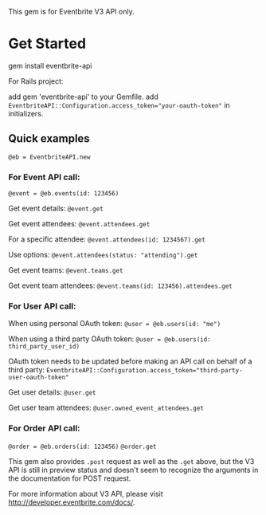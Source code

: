 This gem is for Eventbrite V3 API only.

# Get Started

gem install eventbrite-api

For Rails project:

add gem 'eventbrite-api' to your Gemfile.
add ``EventbriteAPI::Configuration.access_token="your-oauth-token"`` in initializers.

## Quick examples

``@eb = EventbriteAPI.new``

### For Event API call:
``@event = @eb.events(id: 123456)``

Get event details: ``@event.get`` 

Get event attendees: ``@event.attendees.get``

For a specific attendee: ``@event.attendees(id: 1234567).get``

Use options: ``@event.attendees(status: "attending").get``

Get event teams: ``@event.teams.get``

Get event team attendees: ``@event.teams(id: 123456).attendees.get``

### For User API call:

When using personal OAuth token:
``@user = @eb.users(id: "me")``

When using a third party OAuth token:
``@user = @eb.users(id: third_party_user_id)``

OAuth token needs to be updated before making an API call on behalf of a third party:
``EventbriteAPI::Configuration.access_token="third-party-user-oauth-token"``

Get user details: ``@user.get``

Get user team attendees: ``@user.owned_event_attendees.get``

### For Order API call:

``@order = @eb.orders(id: 123456)``
``@order.get``

This gem also provides ``.post`` request as well as the ``.get`` above, but the V3 API is still in preview status and doesn't seem to recognize the arguments in the documentation for POST request.

For more information about V3 API, please visit http://developer.eventbrite.com/docs/.

